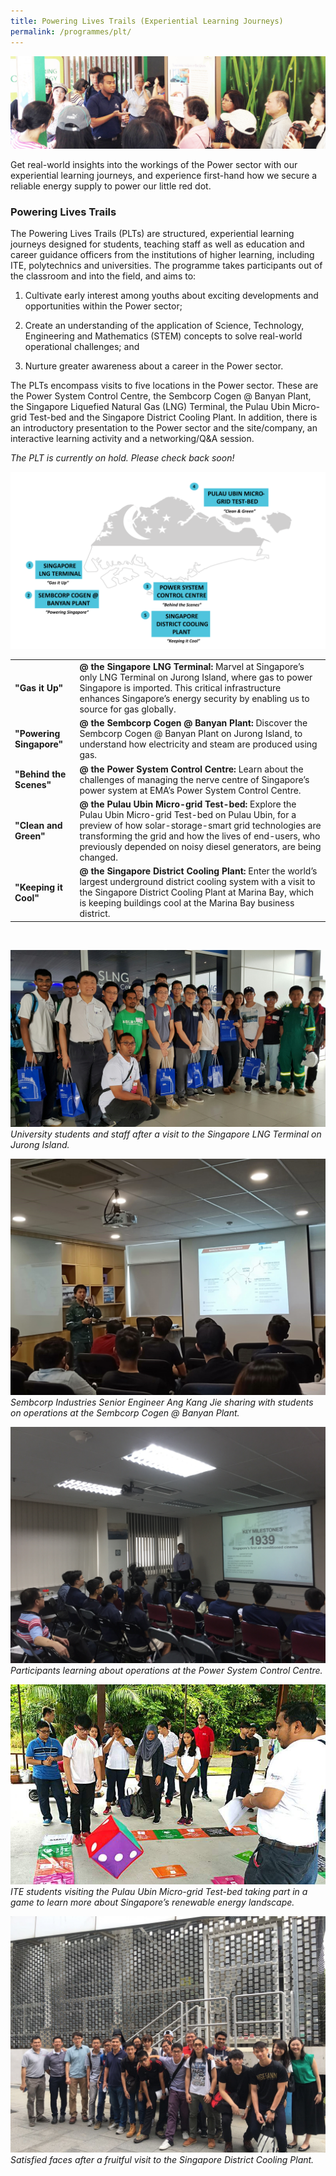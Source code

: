 ```yaml
---
title: Powering Lives Trails (Experiential Learning Journeys)
permalink: /programmes/plt/
---
```

![Experiential Learning Journey (Photograph)](/images/programmes/experiential-learning-journeys/Events_sub.jpg)

Get real-world insights into the workings of the Power sector with our experiential learning journeys, and experience first-hand how we secure a reliable energy supply to power our little red dot.

### Powering Lives Trails
The Powering Lives Trails (PLTs) are structured, experiential learning journeys designed for students, teaching staff as well as education and career guidance officers from the institutions of higher learning, including ITE, polytechnics and universities. The programme takes participants out of the classroom and into the field, and aims to:

1.    Cultivate early interest among youths about exciting developments and opportunities within the Power sector;

2.    Create an understanding of the application of Science, Technology, Engineering and Mathematics (STEM) concepts to solve real-world operational challenges; and

3.    Nurture greater awareness about a career in the Power sector.

The PLTs encompass visits to five locations in the Power sector. These are the Power System Control Centre, the Sembcorp Cogen @ Banyan Plant, the Singapore Liquefied Natural Gas (LNG) Terminal, the Pulau Ubin Micro-grid Test-bed and the Singapore District Cooling Plant. In addition, there is an introductory presentation to the Power sector and the site/company, an interactive learning activity and a networking/Q&A session.

_The PLT is currently on hold. Please check back soon!_

![Experiential Learning Journeys (Map)](/images/programmes/experiential-learning-journeys/journey-map.png)

|   |   |
|---|---|
|**"Gas it Up"**| **@ the Singapore LNG Terminal:** Marvel at Singapore’s only LNG Terminal on Jurong Island, where gas to power Singapore is imported. This critical infrastructure enhances Singapore’s energy security by enabling us to source for gas globally.|
|**"Powering Singapore"**| **@ the Sembcorp Cogen @ Banyan Plant:** Discover the Sembcorp Cogen @ Banyan Plant on Jurong Island, to understand how electricity and steam are produced using gas.|
|**"Behind the Scenes"**| **@ the Power System Control Centre:** Learn about the challenges of managing the nerve centre of Singapore’s power system at EMA’s Power System Control Centre.|
|**"Clean and Green"**| **@ the Pulau Ubin Micro-grid Test-bed:** Explore the Pulau Ubin Micro-grid Test-bed  on Pulau Ubin, for a preview of how solar-storage-smart grid technologies are transforming the grid and how the lives of end-users, who previously depended on noisy diesel generators, are being changed.|
|**"Keeping it Cool"**| **@ the Singapore District Cooling Plant:** Enter the world’s largest underground district cooling system with a visit to the Singapore District Cooling Plant at Marina Bay, which is keeping buildings cool at the Marina Bay business district.  |

&nbsp;

![University students and staff after a visit to the Singapore LNG Terminal on Jurong Island](/images/programmes/experiential-learning-journeys/SLNG%20(replace).jpg)
_University students and staff after a visit to the Singapore LNG Terminal on Jurong Island._  

![Sembcorp Industries Senior Engineer Ang Kang Jie sharing with students on operations at the Sembcorp Cogen @ Banyan Plant.](/images/programmes/experiential-learning-journeys/Sembcorp-PLT.jpg)
_Sembcorp Industries Senior Engineer Ang Kang Jie sharing with students on operations at the Sembcorp Cogen @ Banyan Plant._  

![Participants learning about operations at the Power System Control Centre.](/images/programmes/experiential-learning-journeys/PSCC%20photo.jpg)
_Participants learning about operations at the Power System Control Centre._  

![ITE students visiting the Pulau Ubin Micro-grid Test-bed taking part in a game to learn more about Singapore’s renewable energy landscape.](/images/programmes/experiential-learning-journeys/Ubin%20(replace).jpg)
_ITE students visiting the Pulau Ubin Micro-grid Test-bed taking part in a game to learn more about Singapore’s renewable energy landscape._  

![Satisfied faces after a fruitful visit to the Singapore District Cooling Plant.](/images/programmes/experiential-learning-journeys/SDC.JPG)
_Satisfied faces after a fruitful visit to the Singapore District Cooling Plant._  
